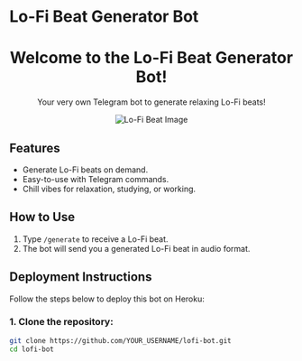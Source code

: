 # Lo-Fi Beat Generator Bot

<div align="center">
  <h1>Welcome to the Lo-Fi Beat Generator Bot!</h1>
  <p>Your very own Telegram bot to generate relaxing Lo-Fi beats!</p>
  <img src="https://via.placeholder.com/300" alt="Lo-Fi Beat Image">
</div>

## Features

- Generate Lo-Fi beats on demand.
- Easy-to-use with Telegram commands.
- Chill vibes for relaxation, studying, or working.

## How to Use

1. Type `/generate` to receive a Lo-Fi beat.
2. The bot will send you a generated Lo-Fi beat in audio format.

## Deployment Instructions

Follow the steps below to deploy this bot on Heroku:

### 1. Clone the repository:
```bash
git clone https://github.com/YOUR_USERNAME/lofi-bot.git
cd lofi-bot